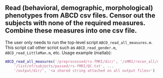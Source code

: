 ## Read (behavioral, demographic, morphological) phenotypes from ABCD csv files. Censor out the subjects with none of the required measures. Combine these measures into one csv file.

The user only needs to run the top-level script `ABCD_read_all_measures.m`. This script call other scriot such as `ABCD_read_gender.m`, `ABCD_read_LittleMan.m`, etc. Usage example (matlab):

```matlab
ABCD_read_all_measures('/preprocessed/rs-fMRI/dir/', '/sMRI/recon_all/dir/', ...
    '/list/of/subjects/passed/rs-fMRI/QC.txt', ...
    '/output/dir/', '<a shared string attached on all output files>')
```

##